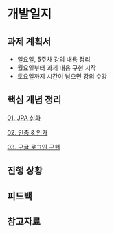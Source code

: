 # 개발일지

## 과제 계획서
- 일요일, 5주차 강의 내용 정리
- 월요일부터 과제 내용 구현 시작
- 토요일까지 시간이 남으면 강의 수강

## 핵심 개념 정리

[01. JPA 심화](./resources/markdown-1.md)

[02. 인증 & 인가](./resources/markdown-2.md)

[03. 구글 로그인 구현](./resources/markdown-3.md)

## 진행 상황

## 피드백

## 참고자료
